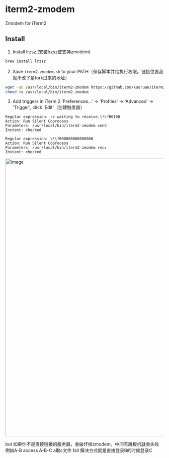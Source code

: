 # iterm2-zmodem

Zmodem for iTerm2

## Install

1. Install lrzsz.(安装lrzsz使支持zmodem)

```sh
brew install lrzsz
```

2. Save ```iterm2-zmodem.sh``` to your PATH（保存脚本并给执行权限。链接位置我就不改了是fork过来的地址）

```sh
wget -qO /usr/local/bin/iterm2-zmodem https://github.com/kuoruan/iterm2-zmodem/raw/master/iterm2-zmodem.sh
chmod +x /usr/local/bin/iterm2-zmodem
```

3. Add triggers in iTerm 2 'Preferences...' -> 'Profiles' -> 'Advanced' -> 'Trigger', click 'Edit'（创建触发器）

```
Regular expression: rz waiting to receive.\*\*B0100
Action: Run Silent Coprocess
Parameters: /usr/local/bin/iterm2-zmodem send
Instant: checked

Regular expression: \*\*B00000000000000
Action: Run Silent Coprocess
Parameters: /usr/local/bin/iterm2-zmodem recv
Instant: checked
```

<img width="885" alt="image" src="https://user-images.githubusercontent.com/49583211/191404198-6dd69b51-1896-4c11-b6aa-c0d00b466adc.png">


but  如果你不是直接链接的服务器，会破坏掉zmodem。中间有跳板机就会失败
例如A-B access
A-B-C a取c文件 fail
解决方式就是直接登录B的时候登录C
